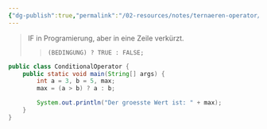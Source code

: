 ```yaml
---
{"dg-publish":true,"permalink":"/02-resources/notes/ternaeren-operator/","tags":["code"]}
---
```


>IF in Programierung, aber in eine Zeile verkürzt.
>> `(BEDINGUNG) ? TRUE : FALSE;`

```java
public class ConditionalOperator {
	public static void main(String[] args) {
		int a = 3, b = 5, max;
		max = (a > b) ? a : b;

		System.out.println("Der groesste Wert ist: " + max);
	}
}
```